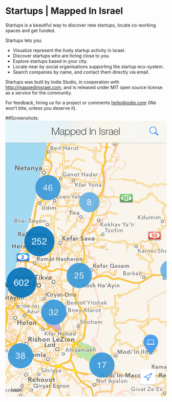 Startups | Mapped In Israel
================
Startups is a beautiful way to discover new startups, locate co-working spaces and get funded. 

Startups lets you: 
- Visualize represent the lively startup activity in Israel. 
- Discover startups who are hiring close to you. 
- Explore startups based in your city. 
- Locate near by social organisations supporting the startup eco-system. 
- Search companies by name, and contact them directly via email. 

Startups was built by Iodie Studio, in cooperation with http://mappedinisrael.com, and is released under MIT open source license as a service for the community. 

For feedback, hiring us for a project or comments hello@iodie.com (We won't bite, unless you deserve it).

##Screenshots:
![alt screenshots](/MappedInIsrael/Images/startups5/photo_0.png)
